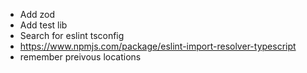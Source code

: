 - Add zod 
- Add test lib
- Search for eslint tsconfig
- https://www.npmjs.com/package/eslint-import-resolver-typescript
- remember preivous locations
